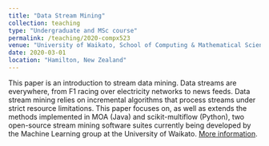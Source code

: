 ```yaml
---
title: "Data Stream Mining"
collection: teaching
type: "Undergraduate and MSc course"
permalink: /teaching/2020-compx523
venue: "University of Waikato, School of Computing & Mathematical Sciences"
date: 2020-03-01
location: "Hamilton, New Zealand"
---
```


This paper is an introduction to stream data mining. Data streams are everywhere, from F1 racing over electricity networks to news feeds. Data stream mining relies on incremental algorithms that process streams under strict resource limitations. This paper focuses on, as well as extends the methods implemented in MOA (Java) and scikit-multiflow (Python), two open-source stream mining software suites currently being developed by the Machine Learning group at the University of Waikato. [More information](https://papers.waikato.ac.nz/papers/2020/COMPX523). 